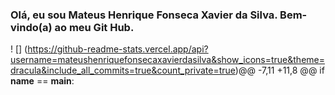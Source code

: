 ### Olá, eu sou Mateus Henrique Fonseca Xavier da Silva. Bem-vindo(a) ao meu Git Hub.  
! [] (https://github-readme-stats.vercel.app/api?username=mateushenriquefonsecaxavierdasilva&show_icons=true&theme=dracula&include_all_commits=true&count_private=true)@@ -7,11 +11,8 @@ if __name__ == __main__:
